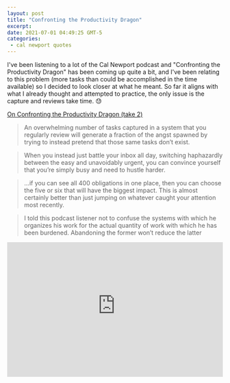 ```yaml
---
layout: post
title: "Confronting the Productivity Dragon"
excerpt: 
date: 2021-07-01 04:49:25 GMT-5
categories: 
 - cal newport quotes
---
```


I've been listening to a lot of the Cal Newport podcast and "Confronting the Productivity Dragon" has been coming up quite a bit, and I've been relating to this problem (more tasks than could be accomplished in the time available) so I decided to look closer at what he meant. So far it aligns with what I already thought and attempted to practice, the only issue is the capture and reviews take time. 😓

[On Confronting the Productivity Dragon (take 2)](https://www.calnewport.com/blog/2020/07/23/on-confronting-the-productivity-dragon-take-2/)

> An overwhelming number of tasks captured in a system that you regularly review will generate a fraction of the angst spawned by trying to instead pretend that those same tasks don’t exist.

> When you instead just battle your inbox all day, switching haphazardly between the easy and unavoidably urgent, you can convince yourself that you’re simply busy and need to hustle harder.

> ...if you can see all 400 obligations in one place, then you can choose the five or six that will have the biggest impact. This is almost certainly better than just jumping on whatever caught your attention most recently.

> I told this podcast listener not to confuse the systems with which he organizes his work for the actual quantity of work with which he has been burdened. Abandoning the former won’t reduce the latter

<iframe width="100%" height="315" src="https://www.youtube-nocookie.com/embed/BpHsD_BVwYc" title="YouTube video player" frameborder="0" allow="accelerometer; autoplay; clipboard-write; encrypted-media; gyroscope; picture-in-picture" allowfullscreen></iframe>